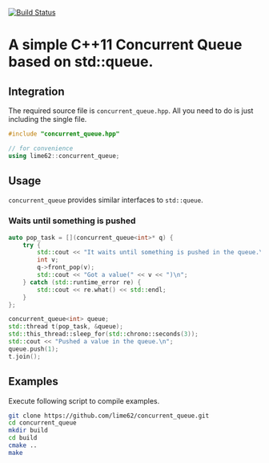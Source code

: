 [![Build Status](https://travis-ci.org/lime62/concurrent_queue.svg?branch=master)](https://travis-ci.org/lime62/concurrent_queue)

# A simple C++11 Concurrent Queue based on std::queue.

## Integration

The required source file is `concurrent_queue.hpp`. All you need to do is just including the single file. 
  
```cpp
#include "concurrent_queue.hpp"

// for convenience
using lime62::concurrent_queue;
```

## Usage

`concurrent_queue` provides similar interfaces to `std::queue`. 

### Waits until something is pushed 

```cpp
auto pop_task = [](concurrent_queue<int>* q) {
    try {
        std::cout << "It waits until something is pushed in the queue.\n";
        int v;
        q->front_pop(v);
        std::cout << "Got a value(" << v << ")\n";
    } catch (std::runtime_error re) {
        std::cout << re.what() << std::endl;
    }
};

concurrent_queue<int> queue;
std::thread t(pop_task, &queue);
std::this_thread::sleep_for(std::chrono::seconds(3));
std::cout << "Pushed a value in the queue.\n";
queue.push(1);
t.join();
```

## Examples

Execute following script to compile examples. 

```bash
git clone https://github.com/lime62/concurrent_queue.git
cd concurrent_queue
mkdir build
cd build 
cmake ..
make
```